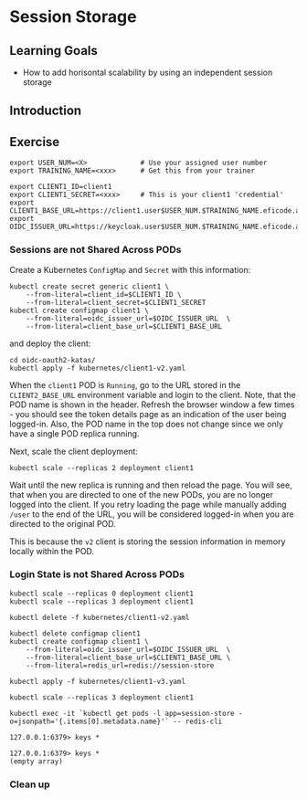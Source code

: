 # Session Storage

## Learning Goals

- How to add horisontal scalability by using an independent session storage

## Introduction


## Exercise

```console
export USER_NUM=<X>             # Use your assigned user number
export TRAINING_NAME=<xxx>      # Get this from your trainer
```

```console
export CLIENT1_ID=client1
export CLIENT1_SECRET=<xxx>     # This is your client1 'credential'
export CLIENT1_BASE_URL=https://client1.user$USER_NUM.$TRAINING_NAME.eficode.academy
export OIDC_ISSUER_URL=https://keycloak.user$USER_NUM.$TRAINING_NAME.eficode.academy/auth/realms/myrealm
```

### Sessions are not Shared Across PODs

Create a Kubernetes `ConfigMap` and `Secret` with this information:

```console
kubectl create secret generic client1 \
    --from-literal=client_id=$CLIENT1_ID \
    --from-literal=client_secret=$CLIENT1_SECRET
kubectl create configmap client1 \
    --from-literal=oidc_issuer_url=$OIDC_ISSUER_URL  \
    --from-literal=client_base_url=$CLIENT1_BASE_URL
```

and deploy the client:

```console
cd oidc-oauth2-katas/
kubectl apply -f kubernetes/client1-v2.yaml
```

When the `client1` POD is `Running`, go to the URL stored in the
`CLIENT2_BASE_URL` environment variable and login to the client. Note,
that the POD name is shown in the header. Refresh the browser window a
few times - you should see the token details page as an indication of
the user being logged-in. Also, the POD name in the top does not
change since we only have a single POD replica running.

Next, scale the client deployment:

```console
kubectl scale --replicas 2 deployment client1
```

Wait until the new replica is running and then reload the page.  You
will see, that when you are directed to one of the new PODs, you are
no longer logged into the client. If you retry loading the page while
manually adding `/user` to the end of the URL, you will be considered
logged-in when you are directed to the original POD.

This is because the `v2` client is storing the session information in
memory locally within the POD.

### Login State is not Shared Across PODs

```console
kubectl scale --replicas 0 deployment client1
kubectl scale --replicas 3 deployment client1
```



```console
kubectl delete -f kubernetes/client1-v2.yaml
```

```console
kubectl delete configmap client1
kubectl create configmap client1 \
    --from-literal=oidc_issuer_url=$OIDC_ISSUER_URL  \
    --from-literal=client_base_url=$CLIENT1_BASE_URL \
    --from-literal=redis_url=redis://session-store
```

```console
kubectl apply -f kubernetes/client1-v3.yaml
```

```console
kubectl scale --replicas 3 deployment client1
```


```console
kubectl exec -it `kubectl get pods -l app=session-store -o=jsonpath='{.items[0].metadata.name}'` -- redis-cli
```

```console
127.0.0.1:6379> keys *
```

```console
127.0.0.1:6379> keys *
(empty array)
```

### Clean up
